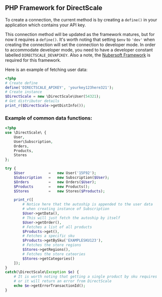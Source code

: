 ## PHP Framework for DirectScale
To create a connection, the current method is by creating a `define()` in your application which contains your API key.

This connection method will be updated as the framework matures, but for now it requires a `define()`. It's worth noting that setting `$env` to `'dev'` when creating the connection will set the connection to developer mode. In order to accommodate developer mode, you need to have a developer constant labelled `DIRECTSCALE_DEVAPIKEY`.
Also a note, the [Nubersoft Framework](https://github.com/rasclatt/nubersoft) is required for this framework.

Here is an example of fetching user data:

```php
<?php
# Create define
define('DIRECTSCALE_APIKEY', 'yourkey123here321');
# Create instance
$DirectScale = new \DirectScale\User(54321);
# Get distributor details
print_r($DirectScale->getDistInfo());
````
### Example of common data functions:

```php
<?php
use \DirectScale\ {
	User,
	User\Subscription,
	Orders,
	Products,
	Stores
};

try {
	$User			=	new User('15F92');
	$Subscription	=	new Subscription($User);
	$Orders			=	new Orders($User);
	$Products		=	new Products();
	$Stores			=	new Stores($Products);

	print_r([
		# Notice here that the autoship is appended to the user data
		# when creating instance of Subscription
		$User->getData(),
		# This will just fetch the autoship by itself
		$User->getOrder(),
		# Fetches a list of all products
		$Products->get(),
		# Fetches a specific sku
		$Products->getBySku('EXAMPLESKU123'),
		# Fetches the store regions
		$Stores->getRegions(),
		# Fetches the store cateories
		$Stores->getCategories()
	]);
}
catch(\DirectScale\Exception $e) {
	# It is worth noting that getting a single product by sku requires the "optional" params
	# or it will return an error from DirectScale
	echo $e->getErrorTransactionId();
}
```
